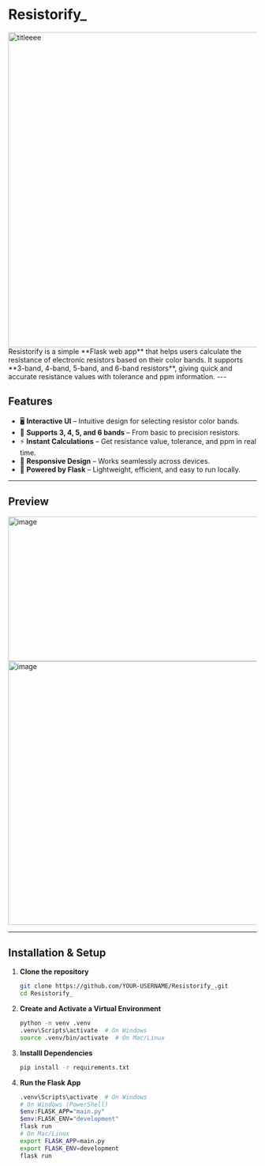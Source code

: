 # Resistorify_
<img width="1292" height="638" alt="titleeee" src="https://github.com/user-attachments/assets/965d0052-484f-4db6-a7e6-fe3906f7c060" />
Resistorify is a simple **Flask web app** that helps users calculate the resistance of electronic resistors based on their color bands.   It supports **3-band, 4-band, 5-band, and 6-band resistors**, giving quick and accurate resistance values with tolerance and ppm information.
---

##  Features
- 🖥️ **Interactive UI** – Intuitive design for selecting resistor color bands.  
- 🎨 **Supports 3, 4, 5, and 6 bands** – From basic to precision resistors.  
- ⚡ **Instant Calculations** – Get resistance value, tolerance, and ppm in real time.  
- 📱 **Responsive Design** – Works seamlessly across devices.  
- 🔧 **Powered by Flask** – Lightweight, efficient, and easy to run locally.  

---

## Preview  
<img width="1299" height="293" alt="image" src="https://github.com/user-attachments/assets/55d0a1fe-8bf3-4f51-bcfb-f22755f04fed" />
<img width="1301" height="534" alt="image" src="https://github.com/user-attachments/assets/2c7b93f8-ac11-4ece-beee-2e0e042b1032" />

---
## Installation & Setup  

1. **Clone the repository**  
   ```bash
   git clone https://github.com/YOUR-USERNAME/Resistorify_.git
   cd Resistorify_

2. **Create and Activate a Virtual Environment**  
   ```bash
   python -m venv .venv
   .venv\Scripts\activate  # On Windows
   source .venv/bin/activate  # On Mac/Linux
3. **Installl Dependencies**  
   ```bash
   pip install -r requirements.txt
4. **Run the Flask App**  
   ```bash
   .venv\Scripts\activate  # On Windows
   # On Windows (PowerShell)
   $env:FLASK_APP="main.py"
   $env:FLASK_ENV="development"
   flask run
   # On Mac/Linux
   export FLASK_APP=main.py
   export FLASK_ENV=development
   flask run
 
